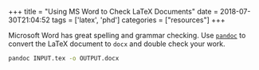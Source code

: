 +++
title = "Using MS Word to Check LaTeX Documents"
date = 2018-07-30T21:04:52
tags = ['latex', 'phd']
categories = ["resources"]
+++


Microsoft Word has great spelling and grammar checking.
Use [`pandoc`](https://pandoc.org/) to convert the LaTeX document to `docx` and double check your work.

<!--more-->

```bash
pandoc INPUT.tex -o OUTPUT.docx
```
